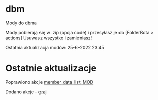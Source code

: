 # dbm
Mody do dbma

Mody pobierają się w .zip (opcja code)
i przesyłasz je do [FolderBota > actions] Usuwasz wszystko i zamieniasz!

Ostatnia aktualizacja modów: 25-6-2022 23:45

# Ostatnie aktualizacje 

Poprawiono akcje [member_data_list_MOD](https://github.com/Gotowka/dbmmody/blob/main/beta/member_data_list_MOD.js)

Dodano akcje - [graj](https://github.com/Gotowka/dbmmody/blob/main/beta/play_all.js)

